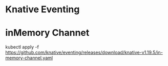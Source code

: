 # Knative Eventing

# inMemory Channet
kubectl apply -f https://github.com/knative/eventing/releases/download/knative-v1.19.5/in-memory-channel.yaml